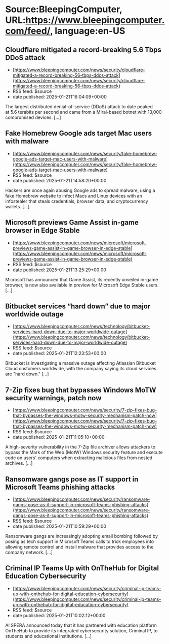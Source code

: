 # Source:BleepingComputer, URL:https://www.bleepingcomputer.com/feed/, language:en-US

## Cloudflare mitigated a record-breaking 5.6 Tbps DDoS attack
 - [https://www.bleepingcomputer.com/news/security/cloudflare-mitigated-a-record-breaking-56-tbps-ddos-attack](https://www.bleepingcomputer.com/news/security/cloudflare-mitigated-a-record-breaking-56-tbps-ddos-attack)
 - RSS feed: $source
 - date published: 2025-01-21T16:04:09+00:00

The largest distributed denial-of-service (DDoS) attack to date peaked at 5.6 terabits per second and came from a Mirai-based botnet with 13,000 compromised devices. [...]

## Fake Homebrew Google ads target Mac users with malware
 - [https://www.bleepingcomputer.com/news/security/fake-homebrew-google-ads-target-mac-users-with-malware](https://www.bleepingcomputer.com/news/security/fake-homebrew-google-ads-target-mac-users-with-malware)
 - RSS feed: $source
 - date published: 2025-01-21T14:58:20+00:00

Hackers are once again abusing Google ads to spread malware, using a fake Homebrew website to infect Macs and Linux devices with an infostealer that steals credentials, browser data, and cryptocurrency wallets. [...]

## Microsoft previews Game Assist in-game browser in Edge Stable
 - [https://www.bleepingcomputer.com/news/microsoft/microsoft-previews-game-assist-in-game-browser-in-edge-stable](https://www.bleepingcomputer.com/news/microsoft/microsoft-previews-game-assist-in-game-browser-in-edge-stable)
 - RSS feed: $source
 - date published: 2025-01-21T13:25:29+00:00

​Microsoft has announced that Game Assist, its recently unveiled in-game browser, is now also available in preview for Microsoft Edge Stable users. [...]

## Bitbucket services “hard down” due to major worldwide outage
 - [https://www.bleepingcomputer.com/news/technology/bitbucket-services-hard-down-due-to-major-worldwide-outage](https://www.bleepingcomputer.com/news/technology/bitbucket-services-hard-down-due-to-major-worldwide-outage)
 - RSS feed: $source
 - date published: 2025-01-21T12:23:53+00:00

Bitbucket is investigating a massive outage affecting Atlassian Bitbucket Cloud customers worldwide, with the company saying its cloud services are "hard down." [...]

## 7-Zip fixes bug that bypasses Windows MoTW security warnings, patch now
 - [https://www.bleepingcomputer.com/news/security/7-zip-fixes-bug-that-bypasses-the-windows-motw-security-mechanism-patch-now](https://www.bleepingcomputer.com/news/security/7-zip-fixes-bug-that-bypasses-the-windows-motw-security-mechanism-patch-now)
 - RSS feed: $source
 - date published: 2025-01-21T11:05:10+00:00

​A high-severity vulnerability in the 7-Zip file archiver allows attackers to bypass the Mark of the Web (MotW) Windows security feature and execute code on users' computers when extracting malicious files from nested archives. [...]

## Ransomware gangs pose as IT support in Microsoft Teams phishing attacks
 - [https://www.bleepingcomputer.com/news/security/ransomware-gangs-pose-as-it-support-in-microsoft-teams-phishing-attacks](https://www.bleepingcomputer.com/news/security/ransomware-gangs-pose-as-it-support-in-microsoft-teams-phishing-attacks)
 - RSS feed: $source
 - date published: 2025-01-21T10:59:29+00:00

Ransomware gangs are increasingly adopting email bombing followed by posing as tech support in Microsoft Teams calls to trick employees into allowing remote control and install malware that provides access to the company network. [...]

## Criminal IP Teams Up with OnTheHub for Digital Education Cybersecurity
 - [https://www.bleepingcomputer.com/news/security/criminal-ip-teams-up-with-onthehub-for-digital-education-cybersecurity](https://www.bleepingcomputer.com/news/security/criminal-ip-teams-up-with-onthehub-for-digital-education-cybersecurity)
 - RSS feed: $source
 - date published: 2025-01-21T10:02:12+00:00

AI SPERA announced today that it has partnered with education platform OnTheHub to provide its integrated cybersecurity solution, Criminal IP, to students and educational institutions. [...]

